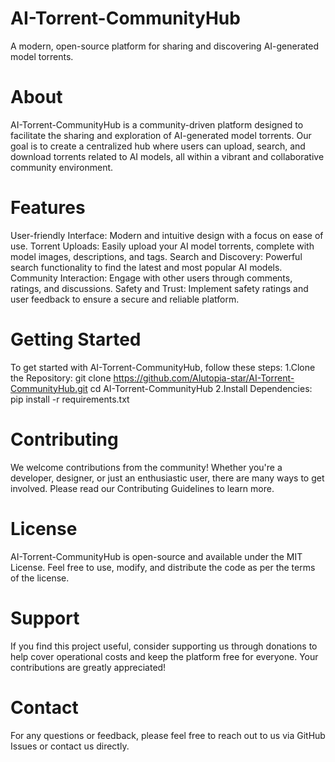 # AI-Torrent-CommunityHub
A modern, open-source platform for sharing and discovering AI-generated model torrents.

# About
AI-Torrent-CommunityHub is a community-driven platform designed to facilitate the sharing and exploration of AI-generated model torrents. Our goal is to create a centralized hub where users can upload, search, and download torrents related to AI models, all within a vibrant and collaborative community environment.

# Features
User-friendly Interface: Modern and intuitive design with a focus on ease of use.
Torrent Uploads: Easily upload your AI model torrents, complete with model images, descriptions, and tags.
Search and Discovery: Powerful search functionality to find the latest and most popular AI models.
Community Interaction: Engage with other users through comments, ratings, and discussions.
Safety and Trust: Implement safety ratings and user feedback to ensure a secure and reliable platform.

# Getting Started
To get started with AI-Torrent-CommunityHub, follow these steps:
1.Clone the Repository:
git clone https://github.com/AIutopia-star/AI-Torrent-CommunityHub.git
cd AI-Torrent-CommunityHub
2.Install Dependencies:
pip install -r requirements.txt

# Contributing
We welcome contributions from the community! Whether you're a developer, designer, or just an enthusiastic user, there are many ways to get involved. Please read our Contributing Guidelines to learn more.

# License
AI-Torrent-CommunityHub is open-source and available under the MIT License. Feel free to use, modify, and distribute the code as per the terms of the license.
# Support

If you find this project useful, consider supporting us through donations to help cover operational costs and keep the platform free for everyone. Your contributions are greatly appreciated!

# Contact
For any questions or feedback, please feel free to reach out to us via GitHub Issues or contact us directly.
